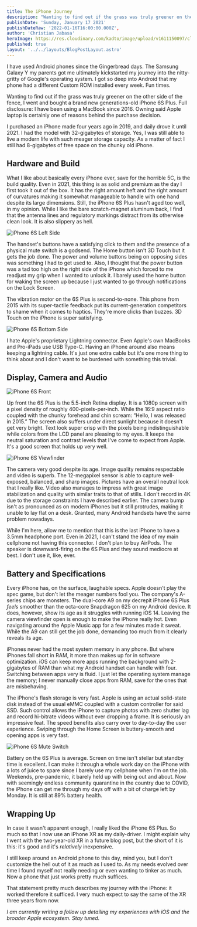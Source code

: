 ```yaml
---
title: The iPhone Journey
description: "Wanting to find out if the grass was truly greener on the other side of the fence, I went and bought a brand new generations-old iPhone 6S Plus."
publishDate: 'Sunday, January 17 2021'
publishDateRaw: '2022-01-16T16:00:00.000Z',
author: 'Christian Jabasa'
heroImage: https://res.cloudinary.com/kadto/image/upload/v1611150097/cljabasa/blog/the-iphone-journey/drew-hays-z0WDn0Mas9o-unsplash.jpg
published: true
layout: '../../layouts/BlogPostLayout.astro'
---
```


I have used Android phones since the Gingerbread days. The Samsung Galaxy Y my parents got me ultimately kickstarted my journey into the nitty-gritty of Google's operating system. I got so deep into Android that my phone had a different Custom ROM installed every week. Fun times.

Wanting to find out if the grass was truly greener on the other side of the fence, I went and bought a brand new generations-old iPhone 6S Plus. Full disclosure: I have been using a MacBook since 2016. Owning said Apple laptop is certainly one of reasons behind the purchase decision.

I purchased an iPhone made four years ago in 2019, and daily drove it until 2021. I had the model with 32-gigabytes of storage. Yes, I was still able to live a modern life with such meager storage capacity. As a matter of fact I still had 8-gigabytes of free space on the chunky old iPhone.

## Hardware and Build

What I like about basically every iPhone ever, save for the horrible 5C, is the build quality. Even in 2021, this thing is as solid and premium as the day I first took it out of the box. It has the right amount heft and the right amount of curvatures making it somewhat manageable to handle with one hand despite its large dimensions. Still, the iPhone 6S Plus hasn't aged too well, in my opinion. While I like the bare scratch-magnet aluminum back, I find that the antenna lines and regulatory markings distract from its otherwise clean look. It is also slippery as hell.

![iPhone 6S Left Side](https://res.cloudinary.com/kadto/image/upload/v1611487015/cljabasa/blog/the-iphone-journey/img_0402.jpg 'iPhone 6S Left Side')

The handset's buttons have a satisfying click to them and the presence of a physical mute switch is a godsend. The Home button isn't 3D Touch but it gets the job done. The power and volume buttons being on opposing sides was something I had to get used to. Also, I thought that the power button was a tad too high on the right side of the iPhone which forced to me readjust my grip when I wanted to unlock it. I barely used the home button for waking the screen up because I just wanted to go through notifications on the Lock Screen.

The vibration motor on the 6S Plus is second-to-none. This phone from 2015 with its super-tactile feedback put its current-generation competitors to shame when it comes to haptics. They're more clicks than buzzes. 3D Touch on the iPhone is super satisfying.

![iPhone 6S Bottom Side](https://res.cloudinary.com/kadto/image/upload/v1611487020/cljabasa/blog/the-iphone-journey/img_0403.jpg 'iPhone 6S Bottom Side')

I hate Apple's proprietary Lightning connector. Even Apple's own MacBooks and Pro-iPads use USB Type-C. Having an iPhone around also means keeping a lightning cable. It's just one extra cable but it's one more thing to think about and I don't want to be burdened with something this trivial.

## Display, Camera and Audio

![iPhone 6S Front](https://res.cloudinary.com/kadto/image/upload/v1611487019/cljabasa/blog/the-iphone-journey/img_0400-1.jpg 'iPhone 6S Front')

Up front the 6S Plus is the 5.5-inch Retina display. It is a 1080p screen with a pixel density of roughly 400-pixels-per-inch. While the 16:9 aspect ratio coupled with the chunky forehead and chin scream: “Hello, I was released in 2015.” The screen also suffers under direct sunlight because it doesn't get very bright. Text look super crisp with the pixels being indistinguishable while colors from the LCD panel are pleasing to my eyes. It keeps the neutral saturation and contrast levels that I've come to expect from Apple. It's a good screen that holds up very well.

![iPhone 6S Viewfinder](https://res.cloudinary.com/kadto/image/upload/v1611487021/cljabasa/blog/the-iphone-journey/img_0391.webp 'iPhone 6S Viewfinder')

The camera very good despite its age. Image quality remains respectable and video is superb. The 12-megapixel sensor is able to capture well-exposed, balanced, and sharp images. Pictures have an overall neutral look that I really like. Video also manages to impress with great image stabilization and quality with similar traits to that of stills. I don't record in 4K due to the storage constraints I have described earlier. The camera bump isn't as pronounced as on modern iPhones but it still protrudes, making it unable to lay flat on a desk. Granted, many Android handsets have the same problem nowadays.

While I'm here, allow me to mention that this is the last iPhone to have a 3.5mm headphone port. Even in 2021, I can't stand the idea of my main cellphone not having this connector. I don't plan to buy AirPods. The speaker is downward-firing on the 6S Plus and they sound mediocre at best. I don't use it, like, ever.

## Battery and Specifications

Every iPhone has, on the surface, laughable specs. Apple doesn't play the spec game, but don't let the meager numbers fool you. The company's A-series chips are monsters. The dual-core A9 on my decrepit iPhone 6S Plus _feels_ smoother than the octa-core Snapdragon 625 on my Android device. It does, however, show its age as it struggles with running iOS 14. Leaving the camera viewfinder open is enough to make the iPhone really hot. Even navigating around the Apple Music app for a few minutes made it sweat. While the A9 can still get the job done, demanding too much from it clearly reveals its age.

iPhones never had the most system memory in any phone. But where iPhones fall short in RAM, it more than makes up for in software optimization. iOS can keep more apps running the background with 2-gigabytes of RAM than what my Android handset can handle with four. Switching between apps very is fluid. I just let the operating system manage the memory; I never manually close apps from RAM, save for the ones that are misbehaving.

The iPhone's flash storage is very fast. Apple is using an actual solid-state disk instead of the usual eMMC coupled with a custom controller for said SSD. Such control allows the iPhone to capture photos with zero shutter lag and record hi-bitrate videos without ever dropping a frame. It is seriously an impressive feat. The speed benefits also carry over to day-to-day the user experience. Swiping through the Home Screen is buttery-smooth and opening apps is very fast.

![iPhone 6S Mute Switch](https://res.cloudinary.com/kadto/image/upload/v1611487020/cljabasa/blog/the-iphone-journey/img_0395.webp 'iPhone 6S Mute Switch')

Battery on the 6S Plus is average. Screen on time isn't stellar but standby time is excellent. I can make it through a whole work day on the iPhone with a lots of juice to spare since I barely use my cellphone when I'm on the job. Weekends, pre-pandemic, it barely held up with being out and about. Now with seemingly endless community quarantine in the country due to COVID, the iPhone can get me through my days off with a bit of charge left by Monday. It is still at 89% battery health.

## Wrapping Up

In case it wasn't apparent enough, I really liked the iPhone 6S Plus. So much so that I now use an iPhone XR as my daily-driver. I might explain why I went with the two-year-old XR in a future blog post, but the short of it is this: it's good and it's _relatively_ inexpensive.

I still keep around an Android phone to this day, mind you, but I don't customize the hell out of it as much as I used to. As my needs evolved over time I found myself not really needing or even wanting to tinker as much. Now a phone that just works pretty much suffices.

That statement pretty much describes my journey with the iPhone: it worked therefore it sufficed. I very much expect to say the same of the XR three years from now.

_I am currently writing a follow up detailing my experiences with iOS and the broader Apple ecosystem. Stay tuned._

